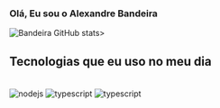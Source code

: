 ### Olá, Eu sou o Alexandre Bandeira

![Bandeira GitHub stats](https://github-readme-stats.vercel.app/api?username=xandebnd&show_icons=true&theme=dracula)><br/>

## Tecnologias que eu uso no meu dia

<div style="display: inline_block"><br/>
  <img align="center" alt="nodejs" alt="nodejs" src="https://img.shields.io/badge/Node.js-43853D?style=for-the-badge&logo=node.js&logoColor=white" />
   <img align="center" alt="typescript" alt="ts" src="https://img.shields.io/badge/TypeScript-007ACC?style=for-the-badge&logo=typescript&logoColor=white" />
  <img align="center" alt="typescript" alt="ts" src="https://img.shields.io/badge/JavaScript-F7DF1E?style=for-the-badge&logo=javascript&logoColor=black" />
</div>
